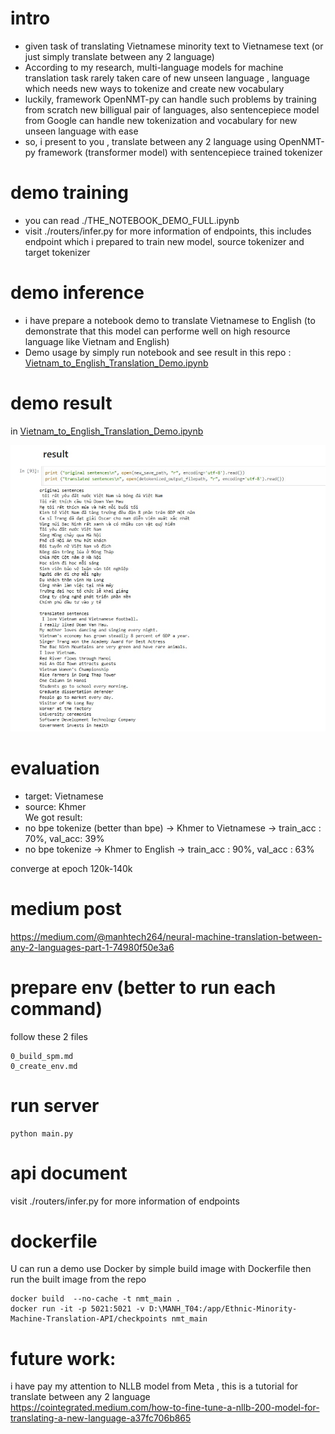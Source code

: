 # intro
- given task of translating Vietnamese minority text to Vietnamese text (or just simply translate between any 2 language)
- According to my research, multi-language models for machine translation task rarely taken care of new unseen language , language which needs new ways to tokenize and create new vocabulary 
- luckily, framework OpenNMT-py can handle such problems by training from scratch new billigual pair of languages, also sentencepiece model from Google can handle new tokenization and vocabulary for new unseen language with ease
- so, i present to you , translate between any 2 language using OpenNMT-py framework (transformer model) with sentencepiece trained tokenizer

# demo training 
- you can read ./THE_NOTEBOOK_DEMO_FULL.ipynb
- visit ./routers/infer.py for more information of endpoints, this includes endpoint which i prepared to train new model, source tokenizer and target tokenizer


# demo inference 
- i have prepare a notebook demo to translate Vietnamese to English (to demonstrate that this model can performe well on high resource language like Vietnam and English)
- Demo usage by simply run notebook and see result in this repo : <br>[Vietnam_to_English_Translation_Demo.ipynb](https://github.com/WandererGuy/Ethnic-Minority-Machine-Translation-API/blob/main/Vietnam_to_English_Translation_Demo.ipynb)

# demo result 
in [Vietnam_to_English_Translation_Demo.ipynb](https://github.com/WandererGuy/Ethnic-Minority-Machine-Translation-API/blob/main/Vietnam_to_English_Translation_Demo.ipynb)
<div align="center">
       <img src="asset/demo.jpg" /> 
</div>

# evaluation
- target: Vietnamese<br>
- source: Khmer <br>
We got result: <br>
- no bpe tokenize (better than bpe) -> Khmer to Vietnamese -> train_acc : 70%, val_acc: 39% <br>
- no bpe tokenize -> Khmer to English -> train_acc : 90%, val_acc : 63% <br>

converge at epoch 120k-140k
# medium post
https://medium.com/@manhtech264/neural-machine-translation-between-any-2-languages-part-1-74980f50e3a6

# prepare env (better to run each command)
follow these 2 files
```
0_build_spm.md
0_create_env.md
```
# run server 
```
python main.py
```
# api document 
visit ./routers/infer.py for more information of endpoints

# dockerfile
U can run a demo use Docker by simple build image with Dockerfile then run the built image 
from the repo
```
docker build  --no-cache -t nmt_main .    
docker run -it -p 5021:5021 -v D:\MANH_T04:/app/Ethnic-Minority-Machine-Translation-API/checkpoints nmt_main
```

# future work:
i have pay my attention to NLLB model from Meta , this is a tutorial for translate between any 2 language<br>
https://cointegrated.medium.com/how-to-fine-tune-a-nllb-200-model-for-translating-a-new-language-a37fc706b865
